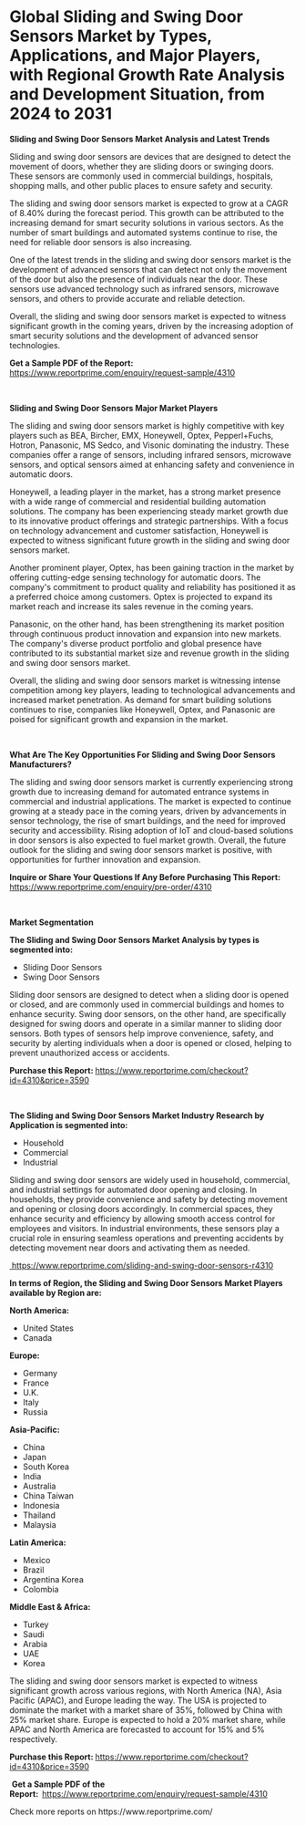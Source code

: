 <p><h1>Global Sliding and Swing Door Sensors Market by Types, Applications, and Major Players, with Regional Growth Rate Analysis and Development Situation, from 2024 to 2031</h1></p><p><strong>Sliding and Swing Door Sensors Market Analysis and Latest Trends</strong></p>
<p><p>Sliding and swing door sensors are devices that are designed to detect the movement of doors, whether they are sliding doors or swinging doors. These sensors are commonly used in commercial buildings, hospitals, shopping malls, and other public places to ensure safety and security.</p><p>The sliding and swing door sensors market is expected to grow at a CAGR of 8.40% during the forecast period. This growth can be attributed to the increasing demand for smart security solutions in various sectors. As the number of smart buildings and automated systems continue to rise, the need for reliable door sensors is also increasing.</p><p>One of the latest trends in the sliding and swing door sensors market is the development of advanced sensors that can detect not only the movement of the door but also the presence of individuals near the door. These sensors use advanced technology such as infrared sensors, microwave sensors, and others to provide accurate and reliable detection.</p><p>Overall, the sliding and swing door sensors market is expected to witness significant growth in the coming years, driven by the increasing adoption of smart security solutions and the development of advanced sensor technologies.</p></p>
<p><strong>Get a Sample PDF of the Report:&nbsp;</strong> <a href="https://www.reportprime.com/enquiry/request-sample/4310">https://www.reportprime.com/enquiry/request-sample/4310</a></p>
<p>&nbsp;</p>
<p><strong>Sliding and Swing Door Sensors Major Market Players</strong></p>
<p><p>The sliding and swing door sensors market is highly competitive with key players such as BEA, Bircher, EMX, Honeywell, Optex, Pepperl+Fuchs, Hotron, Panasonic, MS Sedco, and Visonic dominating the industry. These companies offer a range of sensors, including infrared sensors, microwave sensors, and optical sensors aimed at enhancing safety and convenience in automatic doors.</p><p>Honeywell, a leading player in the market, has a strong market presence with a wide range of commercial and residential building automation solutions. The company has been experiencing steady market growth due to its innovative product offerings and strategic partnerships. With a focus on technology advancement and customer satisfaction, Honeywell is expected to witness significant future growth in the sliding and swing door sensors market.</p><p>Another prominent player, Optex, has been gaining traction in the market by offering cutting-edge sensing technology for automatic doors. The company's commitment to product quality and reliability has positioned it as a preferred choice among customers. Optex is projected to expand its market reach and increase its sales revenue in the coming years.</p><p>Panasonic, on the other hand, has been strengthening its market position through continuous product innovation and expansion into new markets. The company's diverse product portfolio and global presence have contributed to its substantial market size and revenue growth in the sliding and swing door sensors market.</p><p>Overall, the sliding and swing door sensors market is witnessing intense competition among key players, leading to technological advancements and increased market penetration. As demand for smart building solutions continues to rise, companies like Honeywell, Optex, and Panasonic are poised for significant growth and expansion in the market.</p></p>
<p>&nbsp;</p>
<p><strong>What Are The Key Opportunities For Sliding and Swing Door Sensors Manufacturers?</strong></p>
<p><p>The sliding and swing door sensors market is currently experiencing strong growth due to increasing demand for automated entrance systems in commercial and industrial applications. The market is expected to continue growing at a steady pace in the coming years, driven by advancements in sensor technology, the rise of smart buildings, and the need for improved security and accessibility. Rising adoption of IoT and cloud-based solutions in door sensors is also expected to fuel market growth. Overall, the future outlook for the sliding and swing door sensors market is positive, with opportunities for further innovation and expansion.</p></p>
<p><strong>Inquire or Share Your Questions If Any Before Purchasing This Report:</strong> <a href="https://www.reportprime.com/enquiry/pre-order/4310">https://www.reportprime.com/enquiry/pre-order/4310</a></p>
<p>&nbsp;</p>
<p><strong>Market Segmentation</strong></p>
<p><strong>The Sliding and Swing Door Sensors Market Analysis by types is segmented into:</strong></p>
<p><ul><li>Sliding Door Sensors</li><li>Swing Door Sensors</li></ul></p>
<p><p>Sliding door sensors are designed to detect when a sliding door is opened or closed, and are commonly used in commercial buildings and homes to enhance security. Swing door sensors, on the other hand, are specifically designed for swing doors and operate in a similar manner to sliding door sensors. Both types of sensors help improve convenience, safety, and security by alerting individuals when a door is opened or closed, helping to prevent unauthorized access or accidents.</p></p>
<p><strong>Purchase this Report:&nbsp;</strong><a href="https://www.reportprime.com/checkout?id=4310&price=3590">https://www.reportprime.com/checkout?id=4310&price=3590</a></p>
<p>&nbsp;</p>
<p><strong>The Sliding and Swing Door Sensors Market Industry Research by Application is segmented into:</strong></p>
<p><ul><li>Household</li><li>Commercial</li><li>Industrial</li></ul></p>
<p><p>Sliding and swing door sensors are widely used in household, commercial, and industrial settings for automated door opening and closing. In households, they provide convenience and safety by detecting movement and opening or closing doors accordingly. In commercial spaces, they enhance security and efficiency by allowing smooth access control for employees and visitors. In industrial environments, these sensors play a crucial role in ensuring seamless operations and preventing accidents by detecting movement near doors and activating them as needed.</p></p>
<p><a href="https://www.reportprime.com/sliding-and-swing-door-sensors-r4310">&nbsp;https://www.reportprime.com/sliding-and-swing-door-sensors-r4310</a></p>
<p><strong>In terms of Region, the Sliding and Swing Door Sensors Market Players available by Region are:</strong></p>
<p>
    <p> <strong> North America: </strong>
        <ul>
            <li>United States</li>
            <li>Canada</li>
        </ul>
        </p> 
    <p> <strong> Europe: </strong>
        <ul>
            <li>Germany</li>
            <li>France</li>
            <li>U.K.</li>
            <li>Italy</li>
            <li>Russia</li>
        </ul>
        </p> 
    <p> <strong> Asia-Pacific: </strong>
        <ul>
            <li>China</li>
            <li>Japan</li>
            <li>South Korea</li>
            <li>India</li>
            <li>Australia</li>
            <li>China Taiwan</li>
            <li>Indonesia</li>
            <li>Thailand</li>
            <li>Malaysia</li>
        </ul>
        </p> 
    <p> <strong> Latin America: </strong>
        <ul>
            <li>Mexico</li>
            <li>Brazil</li>
            <li>Argentina Korea</li>
            <li>Colombia</li>
        </ul>
        </p> 
    <p> <strong> Middle East & Africa: </strong>
        <ul>
            <li>Turkey</li>
            <li>Saudi</li>
            <li>Arabia</li>
            <li>UAE</li>
            <li>Korea</li>
        </ul>
    </p>
    </p>
<p><p>The sliding and swing door sensors market is expected to witness significant growth across various regions, with North America (NA), Asia Pacific (APAC), and Europe leading the way. The USA is projected to dominate the market with a market share of 35%, followed by China with 25% market share. Europe is expected to hold a 20% market share, while APAC and North America are forecasted to account for 15% and 5% respectively.</p></p>
<p><strong>Purchase this Report: </strong><a href="https://www.reportprime.com/checkout?id=4310&price=3590">https://www.reportprime.com/checkout?id=4310&price=3590</a></p>
<p>&nbsp;<strong>Get a Sample PDF of the Report:&nbsp;&nbsp;</strong><a href="https://www.reportprime.com/enquiry/request-sample/4310">https://www.reportprime.com/enquiry/request-sample/4310</a></p>
<p><strong></strong></p>
<p>Check more reports on https://www.reportprime.com/</p>